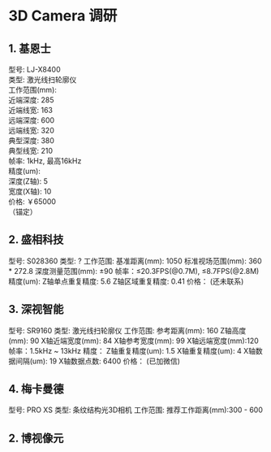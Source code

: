 # 3D Camera 调研


## 1. 基恩士

型号: LJ-X8400  <br>
    类型: 激光线扫轮廓仪  <br>
    工作范围(mm):   <br>
        近端深度: 285  <br>
        近端线宽: 163  <br>
        远端深度: 600  <br>
        远端线宽: 320  <br>
        典型深度: 380  <br>
        典型线宽: 210  <br>
    帧率: 1kHz, 最高16kHz  <br>
    精度(um):  <br>
        深度(Z轴): 5  <br>
        宽度(X轴): 10  <br>
    价格: ￥65000  <br>
    （锚定）  <br>


## 2. 盛相科技

型号: S028360
    类型: ?
    工作范围: 
    	基准距离(mm): 1050
    	标准视场范围(mm): 360 * 272.8
        深度测量范围(mm): ±90
    帧率：≤20.3FPS(@0.7M), ≤8.7FPS(@2.8M)
    精度(um):
        Z轴单点重复精度: 5.6
        Z轴区域重复精度: 0.41
    价格：
    (还未联系)


## 3. 深视智能

型号: SR9160
    类型: 激光线扫轮廓仪
    工作范围: 
        参考距离(mm): 160
        Z轴高度(mm): 90
        X轴近端宽度(mm): 84
        X轴参考宽度(mm): 99
        X轴远端宽度(mm):120
    帧率：1.5kHz ~ 13kHz
    精度：
        Z轴重复精度(um): 1.5
        X轴重复精度(um): 4
        X轴数据间隔(um): 19
        X轴数据点数: 6400
    价格：
    (已加微信)


## 4. 梅卡曼德

型号: PRO XS
    类型: 条纹结构光3D相机
    工作范围:
        推荐工作距离(mm):300 - 600


## 2. 博视像元

